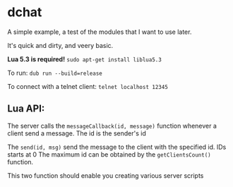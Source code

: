 # dchat

A simple example, a test of the modules that I want to use later.

It's quick and dirty, and veery basic.

**Lua 5.3 is required!**
`sudo apt-get install liblua5.3`


To run: `dub run --build=release`

To connect with a telnet client: `telnet localhost 12345`

## Lua API:

The server calls the `messageCallback(id, message)` function whenever a client send a message.
The id is the sender's id

The `send(id, msg)` send the message to the client with the specified id.
IDs starts at 0
The maximum id can be obtained by the `getClientsCount()` function.

This two function should enable you creating various server scripts
